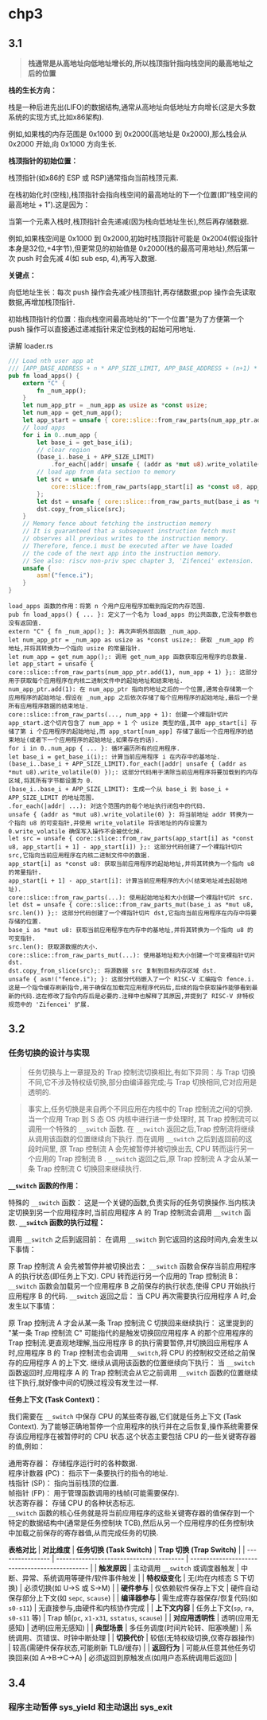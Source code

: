 # chp3

## 3.1
>**栈通常是从高地址向低地址增长的,所以栈顶指针指向栈空间的最高地址之后的位置**

**栈的生长方向：**

栈是一种后进先出(LIFO)的数据结构,通常从高地址向低地址方向增长(这是大多数系统的实现方式,比如x86架构).

例如,如果栈的内存范围是 0x1000 到 0x2000(高地址是 0x2000),那么栈会从 0x2000 开始,向 0x1000 方向生长.

**栈顶指针的初始位置：**

栈顶指针(如x86的 ESP 或 RSP)通常指向当前栈顶元素.

在栈初始化时(空栈),栈顶指针会指向栈空间的最高地址的下一个位置(即“栈空间的最高地址 + 1”).这是因为：

当第一个元素入栈时,栈顶指针会先递减(因为栈向低地址生长),然后再存储数据.

例如,如果栈空间是 0x1000 到 0x2000,初始时栈顶指针可能是 0x2004(假设指针本身是32位,+4字节),但更常见的初始值是 0x2000(栈的最高可用地址),然后第一次 push 时会先减 4(如 sub esp, 4),再写入数据.

**关键点：**

向低地址生长：每次 push 操作会先减少栈顶指针,再存储数据;pop 操作会先读取数据,再增加栈顶指针.

初始栈顶指针的位置：指向栈空间最高地址的“下一个位置”是为了方便第一个 push 操作可以直接通过递减指针来定位到栈的起始可用地址.


讲解 loader.rs

```rust
/// Load nth user app at
/// [APP_BASE_ADDRESS + n * APP_SIZE_LIMIT, APP_BASE_ADDRESS + (n+1) * APP_SIZE_LIMIT).
pub fn load_apps() {
    extern "C" {
        fn _num_app();
    }
    let num_app_ptr = _num_app as usize as *const usize;
    let num_app = get_num_app();
    let app_start = unsafe { core::slice::from_raw_parts(num_app_ptr.add(1), num_app + 1) };
    // load apps
    for i in 0..num_app {
        let base_i = get_base_i(i);
        // clear region
        (base_i..base_i + APP_SIZE_LIMIT)
            .for_each(|addr| unsafe { (addr as *mut u8).write_volatile(0) });
        // load app from data section to memory
        let src = unsafe {
            core::slice::from_raw_parts(app_start[i] as *const u8, app_start[i + 1] - app_start[i])
        };
        let dst = unsafe { core::slice::from_raw_parts_mut(base_i as *mut u8, src.len()) };
        dst.copy_from_slice(src);
    }
    // Memory fence about fetching the instruction memory
    // It is guaranteed that a subsequent instruction fetch must
    // observes all previous writes to the instruction memory.
    // Therefore, fence.i must be executed after we have loaded
    // the code of the next app into the instruction memory.
    // See also: riscv non-priv spec chapter 3, 'Zifencei' extension.
    unsafe {
        asm!("fence.i");
    }
}
```
```
load_apps 函数的作用：将第 n 个用户应用程序加载到指定的内存范围.
pub fn load_apps() { ... }: 定义了一个名为 load_apps 的公共函数,它没有参数也没有返回值.
extern "C" { fn _num_app(); }: 再次声明外部函数 _num_app.
let num_app_ptr = _num_app as usize as *const usize;: 获取 _num_app 的地址,并将其转换为一个指向 usize 的常量指针.
let num_app = get_num_app();: 调用 get_num_app 函数获取应用程序的总数量.
let app_start = unsafe { core::slice::from_raw_parts(num_app_ptr.add(1), num_app + 1) };: 这部分用于获取每个应用程序在内核二进制文件中的起始地址和结束地址.
num_app_ptr.add(1): 在 num_app_ptr 指向的地址之后的一个位置,通常会存储第一个应用程序的起始地址.假设在 _num_app 之后依次存储了每个应用程序的起始地址,最后一个是所有应用程序数据的结束地址.
core::slice::from_raw_parts(..., num_app + 1): 创建一个裸指针切片 app_start.这个切片包含了 num_app + 1 个 usize 类型的值,其中 app_start[i] 存储了第 i 个应用程序的起始地址,而 app_start[num_app] 存储了最后一个应用程序的结束地址(或者下一个应用程序的起始地址,如果存在的话).
for i in 0..num_app { ... }: 循环遍历所有的应用程序.
let base_i = get_base_i(i);: 计算当前应用程序 i 在内存中的基地址.
(base_i..base_i + APP_SIZE_LIMIT).for_each(|addr| unsafe { (addr as *mut u8).write_volatile(0) });: 这部分代码用于清除当前应用程序将要加载到的内存区域,将其所有字节都设置为 0.
(base_i..base_i + APP_SIZE_LIMIT): 生成一个从 base_i 到 base_i + APP_SIZE_LIMIT 的地址范围.
.for_each(|addr| ...): 对这个范围内的每个地址执行闭包中的代码.
unsafe { (addr as *mut u8).write_volatile(0) }: 将当前地址 addr 转换为一个指向 u8 的可变指针,并使用 write_volatile 将该地址的内存设置为 0.write_volatile 确保写入操作不会被优化掉.
let src = unsafe { core::slice::from_raw_parts(app_start[i] as *const u8, app_start[i + 1] - app_start[i]) };: 这部分代码创建了一个裸指针切片 src,它指向当前应用程序在内核二进制文件中的数据.
app_start[i] as *const u8: 获取当前应用程序的起始地址,并将其转换为一个指向 u8 的常量指针.
app_start[i + 1] - app_start[i]: 计算当前应用程序的大小(结束地址减去起始地址).
core::slice::from_raw_parts(...): 使用起始地址和大小创建一个裸指针切片 src.
let dst = unsafe { core::slice::from_raw_parts_mut(base_i as *mut u8, src.len()) };: 这部分代码创建了一个裸指针切片 dst,它指向当前应用程序在内存中将要存储的位置.
base_i as *mut u8: 获取当前应用程序在内存中的基地址,并将其转换为一个指向 u8 的可变指针.
src.len(): 获取源数据的大小.
core::slice::from_raw_parts_mut(...): 使用基地址和大小创建一个可变裸指针切片 dst.
dst.copy_from_slice(src);: 将源数据 src 复制到目标内存区域 dst.
unsafe { asm!("fence.i"); }: 这部分代码嵌入了一个 RISC-V 汇编指令 fence.i.这是一个指令缓存刷新指令,用于确保在加载完应用程序代码后,后续的指令获取操作能够看到最新的代码.这在修改了指令内存后是必要的.注释中也解释了其原因,并提到了 RISC-V 非特权规范中的 'Zifencei' 扩展.
```


## 3.2
### 任务切换的设计与实现
>任务切换与上一章提及的 Trap 控制流切换相比,有如下异同：与 Trap 切换不同,它不涉及特权级切换,部分由编译器完成;与 Trap 切换相同,它对应用是透明的.

>事实上,任务切换是来自两个不同应用在内核中的 Trap 控制流之间的切换. 当一个应用 Trap 到 S 态 OS 内核中进行进一步处理时, 其 Trap 控制流可以调用一个特殊的 `__switch` 函数. 在 `__switch` 返回之后,Trap 控制流将继续从调用该函数的位置继续向下执行. 而在调用 `__switch` 之后到返回前的这段时间里, 原 Trap 控制流 A 会先被暂停并被切换出去, CPU 转而运行另一个应用的 Trap 控制流 B . `__switch` 返回之后,原 Trap 控制流 A 才会从某一条 Trap 控制流 C 切换回来继续执行.

**`__switch` 函数的作用：**

特殊的 `__switch` 函数： 这是一个关键的函数,负责实际的任务切换操作.当内核决定切换到另一个应用程序时,当前应用程序 A 的 Trap 控制流会调用 `__switch` 函数.
**``__switch`` 函数的执行过程：**

调用 ``__switch`` 之后到返回前： 在调用 `__switch` 到它返回的这段时间内,会发生以下事情：

原 Trap 控制流 A 会先被暂停并被切换出去： `__switch` 函数会保存当前应用程序 A 的执行状态(即任务上下文).
CPU 转而运行另一个应用的 Trap 控制流 B： `__switch` 函数会加载另一个应用程序 B 之前保存的执行状态,使得 CPU 开始执行应用程序 B 的代码.
`__switch` 返回之后： 当 CPU 再次需要执行应用程序 A 时,会发生以下事情：

原 Trap 控制流 A 才会从某一条 Trap 控制流 C 切换回来继续执行： 这里提到的 "某一条 Trap 控制流 C" 可能指代的是触发切换回应用程序 A 的那个应用程序的 Trap 控制流.更直观地理解,当应用程序 B 的执行需要暂停,并切换回应用程序 A 时,应用程序 B 的 Trap 控制流也会调用 `__switch`,将 CPU 的控制权交还给之前保存的应用程序 A 的上下文.
继续从调用该函数的位置继续向下执行： 当 `__switch` 函数返回时,应用程序 A 的 Trap 控制流会从它之前调用 `__switch` 函数的位置继续往下执行,就好像中间的切换过程没有发生过一样.

**任务上下文 (Task Context)：**

我们需要在 `__switch` 中保存 CPU 的某些寄存器,它们就是任务上下文 (Task Context). 为了能够正确地暂停一个应用程序的执行并在之后恢复,操作系统需要保存该应用程序在被暂停时的 CPU 状态.这个状态主要包括 CPU 的一些关键寄存器的值,例如：

通用寄存器： 存储程序运行时的各种数据.\
程序计数器 (PC)： 指示下一条要执行的指令的地址.\
栈指针 (SP)： 指向当前栈顶的位置.\
帧指针 (FP)： 用于管理函数调用的栈帧(可能需要保存).\
状态寄存器： 存储 CPU 的各种状态标志.\
``__switch`` 函数的核心任务就是将当前应用程序的这些关键寄存器的值保存到一个特定的数据结构中(通常是任务控制块 TCB),然后从另一个应用程序的任务控制块中加载之前保存的寄存器值,从而完成任务的切换.

**表格对比**
| **对比维度**     | **任务切换 (Task Switch)**               | **Trap 切换 (Trap Switch)**                    |
| ---------------- | ---------------------------------------- | ---------------------------------------------- |
| **触发原因**     | 主动调用 ``__switch`` 或调度器触发         | 中断、异常、系统调用等硬件/软件事件触发        |
| **特权级变化**   | 无(均在内核态 S 下切换)                | 必须切换(如 U→S 或 S→M)                      |
| **硬件参与**     | 仅依赖软件保存上下文                     | 硬件自动保存部分上下文(如 `sepc`, `scause`)  |
| **编译器参与**   | 需生成寄存器保存/恢复代码(如 `s0-s11`) | 无直接参与,由硬件和内核协作完成               |
| **上下文内容**   | 任务上下文(`sp`, `ra`, `s0-s11` 等)    | Trap 帧(`pc`, `x1-x31`, `sstatus`, `scause`) |
| **对应用透明性** | 透明(应用无感知)                       | 透明(应用无感知)                             |
| **典型场景**     | 多任务调度(时间片轮转、阻塞唤醒)       | 系统调用、页错误、时钟中断处理                 |
| **切换代价**     | 较低(无特权级切换,仅寄存器操作)       | 较高(需硬件保存状态,可能刷新 TLB/缓存)      |
| **返回行为**     | 可能从任意其他任务切换回来(如 A→B→C→A) | 必须返回到原触发点(如用户态系统调用后返回)   |


## 3.4

### 程序主动暂停 sys_yield 和主动退出 sys_exit

